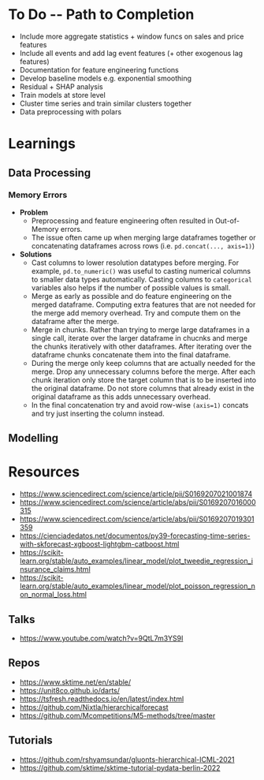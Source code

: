# To Do -- Path to Completion
- Include more aggregate statistics + window funcs on sales and price features
- Include all events and add lag event features (+ other exogenous lag features)
- Documentation for feature engineering functions
- Develop baseline models e.g. exponential smoothing
- Residual + SHAP analysis
- Train models at store level
- Cluster time series and train similar clusters together
- Data preprocessing with polars

# Learnings
## Data Processing
### Memory Errors
- **Problem**
    - Preprocessing and feature engineering often resulted in Out-of-Memory errors.
    - The issue often came up when merging large dataframes together or concatenating dataframes across rows (i.e. `pd.concat(..., axis=1)`)
- **Solutions**
    - Cast columns to lower resolution datatypes before merging. For example, `pd.to_numeric()` was useful to casting numerical columns to smaller data types automatically. Casting columns to `categorical` variables also helps if the number of possible values is small.
    - Merge as early as possible and do feature engineering on the merged dataframe. Computing extra features that are not needed for the merge add memory overhead. Try and compute them on the dataframe after the merge.
    - Merge in chunks. Rather than trying to merge large dataframes in a single call, iterate over the larger dataframe in chucnks and merge the chunks iteratively with other dataframes. After iterating over the dataframe chunks concatenate them into the final dataframe.
    - During the merge only keep columns that are actually needed for the merge. Drop any unnecessary columns before the merge. After each chunk iteration only store the target column that is to be inserted into the original dataframe. Do not store columns that already exist in the original dataframe as this adds unnecessary overhead.
    - In the final concatenation try and avoid row-wise `(axis=1)` concats and try just inserting the column instead.

## Modelling

# Resources
- https://www.sciencedirect.com/science/article/pii/S0169207021001874
- https://www.sciencedirect.com/science/article/abs/pii/S0169207016000315
- https://www.sciencedirect.com/science/article/abs/pii/S0169207019301359
- https://cienciadedatos.net/documentos/py39-forecasting-time-series-with-skforecast-xgboost-lightgbm-catboost.html
- https://scikit-learn.org/stable/auto_examples/linear_model/plot_tweedie_regression_insurance_claims.html
- https://scikit-learn.org/stable/auto_examples/linear_model/plot_poisson_regression_non_normal_loss.html

## Talks
- https://www.youtube.com/watch?v=9QtL7m3YS9I

## Repos
- https://www.sktime.net/en/stable/
- https://unit8co.github.io/darts/
- https://tsfresh.readthedocs.io/en/latest/index.html
- https://github.com/Nixtla/hierarchicalforecast
- https://github.com/Mcompetitions/M5-methods/tree/master

## Tutorials
- https://github.com/rshyamsundar/gluonts-hierarchical-ICML-2021
- https://github.com/sktime/sktime-tutorial-pydata-berlin-2022